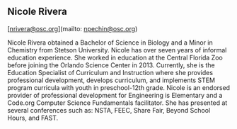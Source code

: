 ## Nicole Rivera

[nrivera@osc.org](mailto: npechin@osc.org)

Nicole Rivera obtained a Bachelor of Science in Biology and a Minor in Chemistry from Stetson University. Nicole has over seven years of informal education experience. She worked in education at the Central Florida Zoo before joining the Orlando Science Center in 2013. Currently, she is the Education Specialist of Curriculum and Instruction where she provides professional development, develops curriculum, and implements STEM program curricula with youth in preschool-12th grade. Nicole is an endorsed provider of professional development for Engineering is Elementary and a Code.org Computer Science Fundamentals facilitator. She has presented at several conferences such as: NSTA, FEEC, Share Fair, Beyond School Hours, and FAST.
